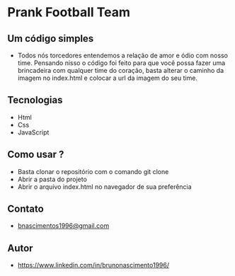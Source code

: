 # Prank Football Team

## Um código simples

- Todos nós torcedores entendemos a relação de amor e ódio com nosso time. Pensando nisso o código foi feito para que você possa fazer uma brincadeira com qualquer time do coração, basta alterar o caminho da imagem no index.html e colocar a url da imagem do seu time.

## Tecnologias

- Html
- Css
- JavaScript

## Como usar ?

- Basta clonar o repositório com o comando git clone
- Abrir a pasta do projeto
- Abrir o arquivo index.html no navegador de sua preferência

## Contato

- bnascimentos1996@gmail.com

## Autor

- https://www.linkedin.com/in/brunonascimento1996/
